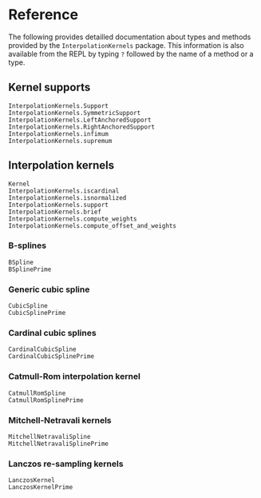 # Reference

The following provides detailled documentation about types and methods provided
by the `InterpolationKernels` package.  This information is also available from
the REPL by typing `?` followed by the name of a method or a type.

## Kernel supports

```@docs
InterpolationKernels.Support
InterpolationKernels.SymmetricSupport
InterpolationKernels.LeftAnchoredSupport
InterpolationKernels.RightAnchoredSupport
InterpolationKernels.infimum
InterpolationKernels.supremum
```

## Interpolation kernels

```@docs
Kernel
InterpolationKernels.iscardinal
InterpolationKernels.isnormalized
InterpolationKernels.support
InterpolationKernels.brief
InterpolationKernels.compute_weights
InterpolationKernels.compute_offset_and_weights
```

### B-splines

```@docs
BSpline
BSplinePrime
```

### Generic cubic spline

```@docs
CubicSpline
CubicSplinePrime
```

### Cardinal cubic splines

```@docs
CardinalCubicSpline
CardinalCubicSplinePrime
```

### Catmull-Rom interpolation kernel

```@docs
CatmullRomSpline
CatmullRomSplinePrime
```

### Mitchell-Netravali kernels

```@docs
MitchellNetravaliSpline
MitchellNetravaliSplinePrime
```

### Lanczos re-sampling kernels

```@docs
LanczosKernel
LanczosKernelPrime
```

